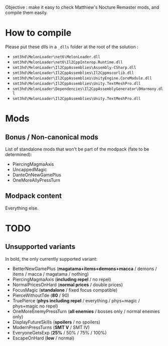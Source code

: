 Objective : make it easy to check Matthiew's Nocture Remaster mods, and compile them easily.

# How to compile
Please put these dlls in a `_dlls` folder at the root of the solution :
- `smt3hd\MelonLoader\net6\MelonLoader.dll`
- `smt3hd\MelonLoader\net6\Il2CppInterop.Runtime.dll`
- `smt3hd\MelonLoader\Il2CppAssemblies\Assembly-CSharp.dll`
- `smt3hd\MelonLoader\Il2CppAssemblies\Il2Cppmscorlib.dll`
- `smt3hd\MelonLoader\Il2CppAssemblies\UnityEngine.CoreModule.dll`
- `smt3hd\MelonLoader\Il2CppAssemblies\Unity.TextMeshPro.dll`
- `smt3hd\MelonLoader\Dependencies\Il2CppAssemblyGenerator\0Harmony.dll`
- `smt3hd\MelonLoader\Il2CppAssemblies\Unity.TextMeshPro.dll`

# Mods

## Bonus / Non-canonical mods

List of standalone mods that won't be part of the modpack (fate to be determined):
- PiercingMagmaAxis
- UncappedMagic
- DanteOnNewGamePlus 
- OneMoreAllyPressTurn 

## Modpack content

Everything else.

# TODO

## Unsupported variants

In bold, the only currently supported variant:
- BetterNewGamePlus (**magatama+items+demons+macca** / demons / items / macca / magatama / nothing)
- PiercingMagmaAxis (**including repel** / no repel)
- NormalPricesOnHard (**normal prices** / double prices)
- FocusMagic (**standalone** / fixed focus compatible)
- PierceWithoutTde (**80** / 90)
- TruePierce (**phys including repel** / everything / phys+magic / phys+magic no repel)
- OneMoreEnemyPressTurn (**all enemies** / bosses only / normal enemies only)
- DisplayFutureSkills (**spoilers** / no spoilers)
- ModernPressTurns (**SMT V** / SMT IV)
- EveryoneGetsExp (**25%** / 50% / 75% / 100%)
- EscapeOnHard (**low** / normal)